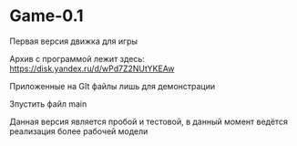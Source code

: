 # Game-0.1
Первая версия движка для игры

Архив с программой лежит здесь: https://disk.yandex.ru/d/wPd7Z2NUtYKEAw

Приложенные на GIt файлы лишь для демонстрации

Зпустить файл main

Данная версия является пробой и тестовой, в данный момент ведётся реализация более рабочей модели
